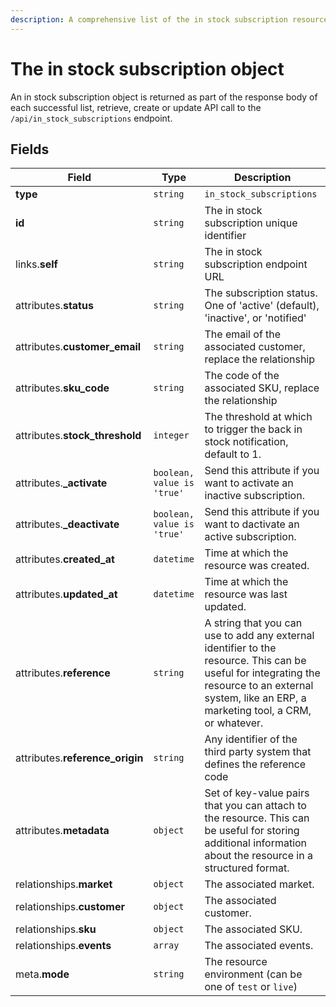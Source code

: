 ```yaml
---
description: A comprehensive list of the in stock subscription resource's attributes and relationships
---
```


# The in stock subscription object

An in stock subscription object is returned as part of the response body of each successful list, retrieve, create or update API call to the `/api/in_stock_subscriptions` endpoint.

## Fields

| Field          | Type     | Description                                  |
| -------------- | -------- | -------------------------------------------- |
| **type**       | `string` | `in_stock_subscriptions`                        |
| **id**         | `string` | The in stock subscription unique identifier  |
| links.**self** | `string` | The in stock subscription endpoint URL       |
| attributes.**status** | `string` | The subscription status. One of 'active' (default), 'inactive', or 'notified' |
| attributes.**customer_email** | `string` | The email of the associated customer, replace the relationship |
| attributes.**sku_code** | `string` | The code of the associated SKU, replace the relationship |
| attributes.**stock_threshold** | `integer` | The threshold at which to trigger the back in stock notification, default to 1. |
| attributes.**_activate** | `boolean, value is 'true'` | Send this attribute if you want to activate an inactive subscription. |
| attributes.**_deactivate** | `boolean, value is 'true'` | Send this attribute if you want to dactivate an active subscription. |
| attributes.**created_at** | `datetime` | Time at which the resource was created. |
| attributes.**updated_at** | `datetime` | Time at which the resource was last updated. |
| attributes.**reference** | `string` | A string that you can use to add any external identifier to the resource. This can be useful for integrating the resource to an external system, like an ERP, a marketing tool, a CRM, or whatever. |
| attributes.**reference_origin** | `string` | Any identifier of the third party system that defines the reference code |
| attributes.**metadata** | `object` | Set of key-value pairs that you can attach to the resource. This can be useful for storing additional information about the resource in a structured format. |
| relationships.**market** | `object` | The associated market. |
| relationships.**customer** | `object` | The associated customer. |
| relationships.**sku** | `object` | The associated SKU. |
| relationships.**events** | `array` | The associated events. |
| meta.**mode** | `string` | The resource environment \(can be one of `test` or `live`\) |

